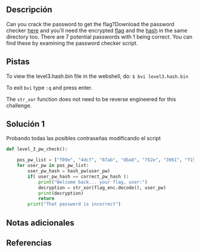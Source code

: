 ## Descripción
Can you crack the password to get the flag?Download the password checker [here](https://artifacts.picoctf.net/c/17/level3.py) and you'll need the encrypted [flag](https://artifacts.picoctf.net/c/17/level3.flag.txt.enc) and the [hash](https://artifacts.picoctf.net/c/17/level3.hash.bin) in the same directory too.
There are 7 potential passwords with 1 being correct. You can find these by examining the password checker script.
## Pistas
To view the level3.hash.bin file in the webshell, do: `$ bvi level3.hash.bin`

To exit `bvi` type `:q` and press enter.

The `str_xor` function does not need to be reverse engineered for this challenge.

## Solución 1
Probando todas las posibles contraseñas modificando el script
```python
def level_3_pw_check():

	pos_pw_list = ["f09e", "4dcf", "87ab", "dba8", "752e", "3961", "f159"]
	for user_pw in pos_pw_list:
		user_pw_hash = hash_pw(user_pw)
		if( user_pw_hash == correct_pw_hash ):
			print("Welcome back... your flag, user:")
			decryption = str_xor(flag_enc.decode(), user_pw)
			print(decryption)
			return
		print("That password is incorrect")
```

## Notas adicionales

## Referencias
